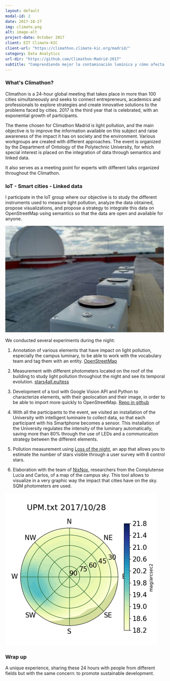 ```yaml
---
layout: default
modal-id: 2
date: 2017-10-27
img: climate.png
alt: image-alt
project-date: October 2017
client: EIT Climate-KIC
client-url: "https://climathon.climate-kic.org/madrid/"
category: Data Analytics
url-dir: "https://github.com/Climathon-Madrid-2017"
subtitle: "Comprendiendo mejor la contaminación lumínica y cómo afecta a nuestro entorno."
---
```


### What's Climathon?

Climathon is a 24-hour global meeting that takes place in more than 100 cities simultaneously and seeks to connect entrepreneurs, academics and professionals to explore strategies and create innovative solutions to the problems faced by cities. 2017 is the third year that is celebrated, with an exponential growth of participants.

The theme chosen for Climathon Madrid is light pollution, and the main objective is to improve the information available on this subject and raise awareness of the impact it has on society and the environment. Various workgroups are created with different approaches. The event is organized by the Department of Ontology of the Polytechnic University, for which special interest is placed on the integration of data through semantics and linked data.

It also serves as a meeting point for experts with different talks organized throughout the Climathon.

### IoT - Smart cities - Linked data


I participate in the IoT group where our objective is to study the different instruments used to measure light pollution, analyze the data obtained, propose visualizations, and propose a strategy to integrate this data on OpenStreetMap using semantics so that the data are open and available for anyone.

<img src = "/img/posts/tess.jpg">

We conducted several experiments during the night:
1. Annotation of various elements that have impact on light pollution, especially the campus luminary, to be able to work with the vocabulary team and tag them with an entity. [OpenStreetMap](https://www.openstreetmap.org/#map=17/40.40506/-3.83654&layers=N)

2. Measurement with different photometers located on the roof of the building to study light pollution throughout the night and see its temporal evolution. [stars4all.eu/tess](http://www.stars4all.eu/index.php/tess/)

3. Development of a tool with Google Vision API and Python to characterize elements, with their geolocation and their image, in order to be able to import more quickly to OpenStreetMap. [Repo in github](https://github.com/Climathon-Madrid-2017/vision_api)

4. With all the participants to the event, we visited an installation of the University with intelligent luminaire to collect data, so that each participant with his Smartphone becomes a sensor. This installation of the University regulates the intensity of the luminary automatically, saving more than 80% through the use of LEDs and a communication strategy between the different elements.

5. Pollution measurement using [Loss of the night](http://lossofthenight.blogspot.com.es/), an app that allows you to estimate the number of stars visible through a user survey with 8 control stars.

6. Elaboration with the team of [NixNox](http://nixnox.stars4all.eu/), researchers from the Complutense Lucia and Carlos, of a map of the campus sky. This tool allows to visualize in a very graphic way the impact that cities have on the sky. SQM photometers are used.

![](img/posts/UPM.png?raw=true)

### Wrap up
A unique experience, sharing these 24 hours with people from different fields but with the same concern: to promote sustainable development.

